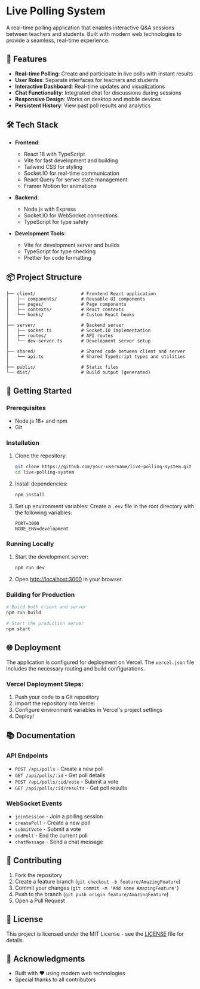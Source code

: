 # Live Polling System

A real-time polling application that enables interactive Q&A sessions between teachers and students. Built with modern web technologies to provide a seamless, real-time experience.

## 🚀 Features

- **Real-time Polling**: Create and participate in live polls with instant results
- **User Roles**: Separate interfaces for teachers and students
- **Interactive Dashboard**: Real-time updates and visualizations
- **Chat Functionality**: Integrated chat for discussions during sessions
- **Responsive Design**: Works on desktop and mobile devices
- **Persistent History**: View past poll results and analytics

## 🛠️ Tech Stack

- **Frontend**: 
  - React 18 with TypeScript
  - Vite for fast development and building
  - Tailwind CSS for styling
  - Socket.IO for real-time communication
  - React Query for server state management
  - Framer Motion for animations

- **Backend**:
  - Node.js with Express
  - Socket.IO for WebSocket connections
  - TypeScript for type safety

- **Development Tools**:
  - Vite for development server and builds
  - TypeScript for type checking
  - Prettier for code formatting

## 📦 Project Structure

```
├── client/                 # Frontend React application
│   ├── components/         # Reusable UI components
│   ├── pages/              # Page components
│   ├── contexts/           # React contexts
│   └── hooks/              # Custom React hooks
│
├── server/                 # Backend server
│   ├── socket.ts           # Socket.IO implementation
│   ├── routes/             # API routes
│   └── dev-server.ts       # Development server setup
│
├── shared/                 # Shared code between client and server
│   └── api.ts              # Shared TypeScript types and utilities
│
├── public/                 # Static files
└── dist/                   # Build output (generated)
```

## 🚀 Getting Started

### Prerequisites

- Node.js 18+ and npm
- Git

### Installation

1. Clone the repository:
   ```bash
   git clone https://github.com/your-username/live-polling-system.git
   cd live-polling-system
   ```

2. Install dependencies:
   ```bash
   npm install
   ```

3. Set up environment variables:
   Create a `.env` file in the root directory with the following variables:
   ```
   PORT=3000
   NODE_ENV=development
   ```

### Running Locally

1. Start the development server:
   ```bash
   npm run dev
   ```

2. Open [http://localhost:3000](http://localhost:3000) in your browser.

### Building for Production

```bash
# Build both client and server
npm run build

# Start the production server
npm start
```

## 🌐 Deployment

The application is configured for deployment on Vercel. The `vercel.json` file includes the necessary routing and build configurations.

### Vercel Deployment Steps:

1. Push your code to a Git repository
2. Import the repository into Vercel
3. Configure environment variables in Vercel's project settings
4. Deploy!

## 📚 Documentation

### API Endpoints

- `POST /api/polls` - Create a new poll
- `GET /api/polls/:id` - Get poll details
- `POST /api/polls/:id/vote` - Submit a vote
- `GET /api/polls/:id/results` - Get poll results

### WebSocket Events

- `joinSession` - Join a polling session
- `createPoll` - Create a new poll
- `submitVote` - Submit a vote
- `endPoll` - End the current poll
- `chatMessage` - Send a chat message

## 🤝 Contributing

1. Fork the repository
2. Create a feature branch (`git checkout -b feature/AmazingFeature`)
3. Commit your changes (`git commit -m 'Add some AmazingFeature'`)
4. Push to the branch (`git push origin feature/AmazingFeature`)
5. Open a Pull Request

## 📄 License

This project is licensed under the MIT License - see the [LICENSE](LICENSE) file for details.

## 👏 Acknowledgments

- Built with ❤️ using modern web technologies
- Special thanks to all contributors
